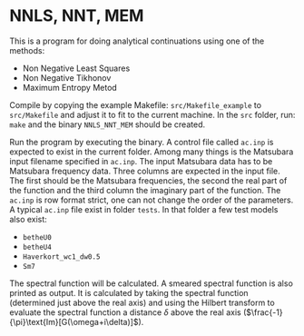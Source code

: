# NNLS, NNT, MEM
This is a program for doing analytical continuations using one of the methods:
- Non Negative Least Squares
- Non Negative Tikhonov
- Maximum Entropy Metod

Compile by copying the example Makefile: `src/Makefile_example` to `src/Makefile` and adjust it to fit to the current machine. In the `src` folder, run: `make` and the binary `NNLS_NNT_MEM` should be created.

Run the program by executing the binary.
A control file called `ac.inp` is expected to exist in the current folder. 
Among many things is the Matsubara input filename specified in `ac.inp`.
The input Matsubara data has to be Matsubara frequency data. Three columns are expected in the input file. 
The first should be the Matsubara frequencies, the second the real part of the function and the third column the imaginary part of the function. 
The `ac.inp` is row format strict, one can not change the order of the parameters.
A typical `ac.inp` file exist in folder `tests`. 
In that folder a few test models also exist:
- `betheU0`
- `betheU4`
- `Haverkort_wc1_dw0.5`
- `Sm7`


The spectral function will be calculated. 
A smeared spectral function is also printed as output. 
It is calculated by taking the spectral function (determined just above the real axis) and using the Hilbert transform to evaluate the spectral function a distance $\delta$ above the real axis ($\frac{-1}{\pi}\text{Im}[G(\omega+i\delta)]$). 

